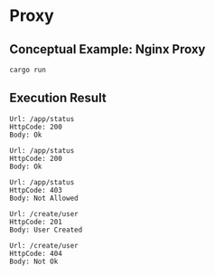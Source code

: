 # Proxy

## Conceptual Example: Nginx Proxy

```bash
cargo run
```

## Execution Result

```
Url: /app/status
HttpCode: 200
Body: Ok

Url: /app/status
HttpCode: 200
Body: Ok

Url: /app/status
HttpCode: 403
Body: Not Allowed

Url: /create/user
HttpCode: 201
Body: User Created

Url: /create/user
HttpCode: 404
Body: Not Ok
```
